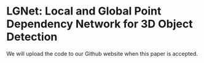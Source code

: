 # LGNet: Local and Global Point Dependency Network for 3D Object Detection

We will upload the code to our Github website when this paper is accepted.
